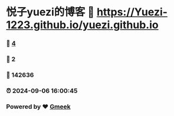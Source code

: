 # 悦子yuezi的博客 :link: https://Yuezi-1223.github.io/yuezi.github.io 
### :page_facing_up: [4](https://Yuezi-1223.github.io/yuezi.github.io/tag.html) 
### :speech_balloon: 2 
### :hibiscus: 142636 
### :alarm_clock: 2024-09-06 16:00:45 
### Powered by :heart: [Gmeek](https://github.com/Meekdai/Gmeek)
